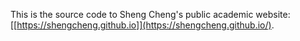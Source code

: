 This is the source code to Sheng Cheng's public academic website: [[https://shengcheng.github.io]](https://shengcheng.github.io/).
